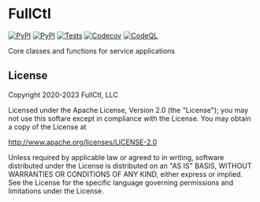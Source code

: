 # FullCtl

[![PyPI](https://img.shields.io/pypi/v/fullctl.svg?maxAge=60)](https://pypi.python.org/pypi/fullctl)
[![PyPI](https://img.shields.io/pypi/pyversions/fullctl.svg?maxAge=600)](https://pypi.python.org/pypi/fullctl)
[![Tests](https://github.com/fullctl/fullctl/workflows/tests/badge.svg)](https://github.com/fullctl/fullctl)
[![Codecov](https://img.shields.io/codecov/c/github/fullctl/fullctl/master.svg?maxAge=60)](https://codecov.io/github/fullctl/fullctl)
[![CodeQL](https://github.com/fullctl/fullctl/workflows/CodeQL/badge.svg)](https://github.com/fullctl/fullctl)

Core classes and functions for service applications

## License

Copyright 2020-2023 FullCtl, LLC

Licensed under the Apache License, Version 2.0 (the "License");
you may not use this softare except in compliance with the License.
You may obtain a copy of the License at

   http://www.apache.org/licenses/LICENSE-2.0

Unless required by applicable law or agreed to in writing, software
distributed under the License is distributed on an "AS IS" BASIS,
WITHOUT WARRANTIES OR CONDITIONS OF ANY KIND, either express or implied.
See the License for the specific language governing permissions and
limitations under the License.
